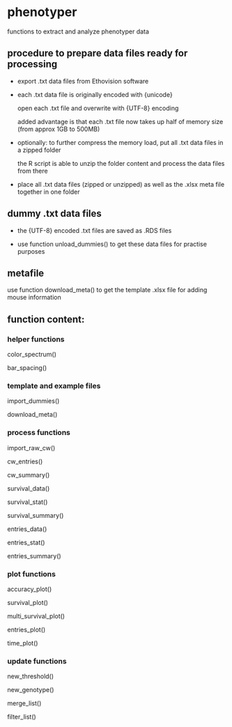 # phenotyper
functions to extract and analyze phenotyper data

## procedure to prepare data files ready for processing
- export .txt data files from Ethovision software

- each .txt data file is originally encoded with {unicode}

  open each .txt file and overwrite with {UTF-8} encoding
  
  added advantage is that each .txt file now takes up half of memory size (from approx 1GB to 500MB)
  
- optionally: to further compress the memory load, put all .txt data files in a zipped folder
 
  the R script is able to unzip the folder content and process the data files from there
  
- place all .txt data files (zipped or unzipped) as well as the .xlsx meta file together in one folder

## dummy .txt data files
- the {UTF-8} encoded .txt files are saved as .RDS files

- use function unload_dummies() to get these data files for practise purposes

## metafile
use function download_meta() to get the template .xlsx file for adding mouse information

## function content:
### helper functions
color_spectrum()

bar_spacing()

### template and example files
import_dummies()

download_meta()

### process functions
import_raw_cw()

cw_entries()

cw_summary()

survival_data()

survival_stat()

survival_summary()

entries_data()

entries_stat()

entries_summary()

### plot functions
accuracy_plot()

survival_plot()

multi_survival_plot()

entries_plot()

time_plot()

### update functions
new_threshold()

new_genotype()

merge_list()

filter_list()
